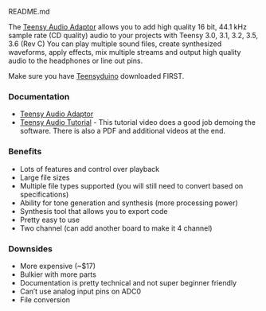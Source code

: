 README.md

The [Teensy Audio Adaptor](https://www.pjrc.com/store/teensy3_audio.html) allows you to add high quality 16 bit, 44.1 kHz sample rate (CD quality) audio to your projects with Teensy 3.0, 3.1, 3.2, 3.5, 3.6 (Rev C) You can play multiple sound files, create synthesized waveforms, apply effects, mix multiple streams and output high quality audio to the headphones or line out pins.

Make sure you have [Teensyduino](https://www.pjrc.com/teensy/teensyduino.html) downloaded FIRST.

### Documentation
- [Teensy Audio Adaptor](https://www.pjrc.com/store/teensy3_audio.html)
- [Teensy Audio Tutorial](https://www.pjrc.com/store/audio_tutorial_kit.html) - This tutorial video does a good job demoing the software. There is also a PDF and additional videos at the end.


### Benefits
- Lots of features and control over playback
- Large file sizes
- Multiple file types supported (you will still need to convert based on specifications)
- Ability for tone generation and synthesis (more processing power)
- Synthesis tool that allows you to export code
- Pretty easy to use
- Two channel (can add another board to make it 4 channel)

### Downsides
- More expensive (~$17)
- Bulkier with more parts
- Documentation is pretty technical and not super beginner friendly
- Can’t use analog input pins on ADC0
- File conversion

